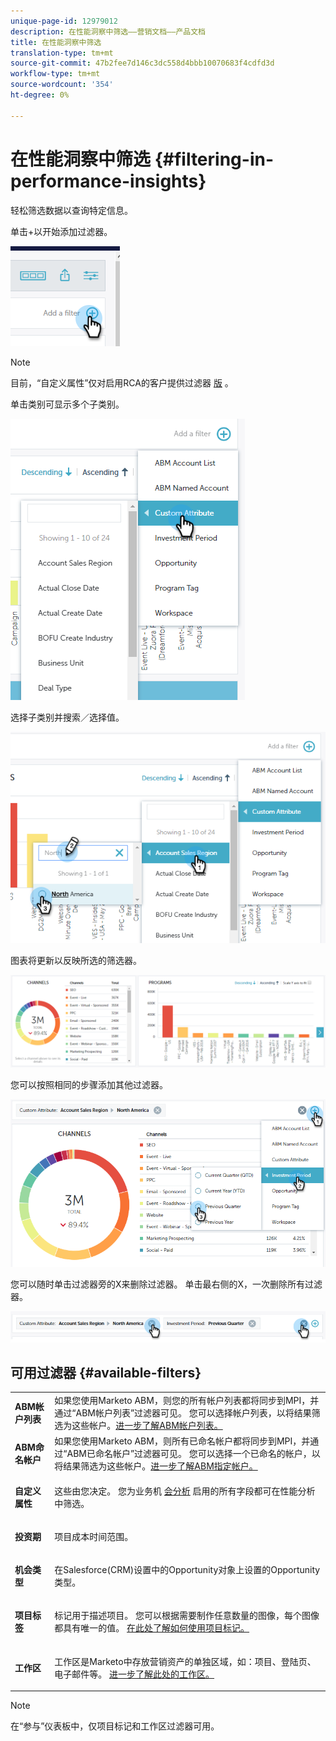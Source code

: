 ```yaml
---
unique-page-id: 12979012
description: 在性能洞察中筛选——营销文档——产品文档
title: 在性能洞察中筛选
translation-type: tm+mt
source-git-commit: 47b2fee7d146c3dc558d4bbb10070683f4cdfd3d
workflow-type: tm+mt
source-wordcount: '354'
ht-degree: 0%

---
```



# 在性能洞察中筛选 {#filtering-in-performance-insights}

轻松筛选数据以查询特定信息。

单击+以开始添加过滤器。

![](assets/1-1.png)

>[!NOTE]
>
>目前，“自定义属性”仅对启用RCA的客户提供过滤器 [版](http://docs.marketo.com/x/lwIk) 。

单击类别可显示多个子类别。

![](assets/two-1.png)

选择子类别并搜索／选择值。

![](assets/three.png)

图表将更新以反映所选的筛选器。

![](assets/four-1.png)

您可以按照相同的步骤添加其他过滤器。

![](assets/five.png)

您可以随时单击过滤器旁的X来删除过滤器。 单击最右侧的X，一次删除所有过滤器。

![](assets/6-2.png)

## 可用过滤器 {#available-filters}

<table> 
 <tbody> 
  <tr> 
   <td colspan="1"><strong>ABM帐户列表</strong></td> 
   <td colspan="1">如果您使用Marketo ABM，则您的所有帐户列表都将同步到MPI，并通过“ABM帐户列表”过滤器可见。 您可以选择帐户列表，以将结果筛选为这些帐户。<a href="https://docs.marketo.com/display/public/DOCS/Account-Based+Web+Marketing+with+ABM" rel="nofollow">进一步了解ABM帐户列表。</a></td> 
  </tr> 
  <tr> 
   <td colspan="1"><strong>ABM命名帐户</strong></td> 
   <td colspan="1">如果您使用Marketo ABM，则所有已命名帐户都将同步到MPI，并通过“ABM已命名帐户”过滤器可见。 您可以选择一个已命名的帐户，以将结果筛选为这些帐户。<a href="http://docs.marketo.com/x/eaCt" rel="nofollow">进一步了解ABM指定帐户。</a></td> 
  </tr> 
  <tr> 
   <td colspan="1"><strong>自定义属性</strong></td> 
   <td colspan="1"><p>这些由您决定。 您为业务机 <a href="http://docs.marketo.com/display/public/DOCS/Enabling+Custom+Field+Sync+for+Revenue+Cycle+Analytics" rel="nofollow">会分析</a> 启用的所有字段都可在性能分析中筛选。</p></td> 
  </tr> 
  <tr> 
   <td colspan="1"><p><strong>投资期</strong></p></td> 
   <td colspan="1"><p>项目成本时间范围。</p></td> 
  </tr> 
  <tr> 
   <td colspan="1"><p><strong>机会类型</strong></p></td> 
   <td colspan="1"><p>在Salesforce(CRM)设置中的Opportunity对象上设置的Opportunity类型。</p></td> 
  </tr> 
  <tr> 
   <td><p><strong>项目标签</strong></p></td> 
   <td><p>标记用于描述项目。 您可以根据需要制作任意数量的图像，每个图像都具有唯一的值。 <a href="https://docs.marketo.com/display/public/DOCS/Tags" rel="nofollow">在此处了解如何使用项目标记。</a></p></td> 
  </tr> 
  <tr> 
   <td><strong>工作区</strong></td> 
   <td><p>工作区是Marketo中存放营销资产的单独区域，如：项目、登陆页、电子邮件等。 <a href="https://docs.marketo.com/display/public/DOCS/Understanding+Workspaces+and+Person+Partitions" rel="nofollow">进一步了解此处的工作区。</a></p></td> 
  </tr> 
 </tbody> 
</table>

>[!NOTE]
>
>在“参与”仪表板中，仅项目标记和工作区过滤器可用。

